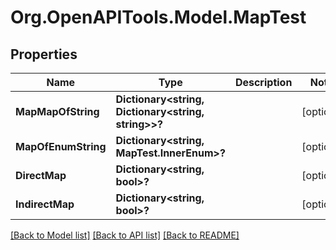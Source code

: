 # Org.OpenAPITools.Model.MapTest

## Properties

Name | Type | Description | Notes
------------ | ------------- | ------------- | -------------
**MapMapOfString** | **Dictionary&lt;string, Dictionary&lt;string, string&gt;&gt;?** |  | [optional] 
**MapOfEnumString** | **Dictionary&lt;string, MapTest.InnerEnum&gt;?** |  | [optional] 
**DirectMap** | **Dictionary&lt;string, bool&gt;?** |  | [optional] 
**IndirectMap** | **Dictionary&lt;string, bool&gt;?** |  | [optional] 

[[Back to Model list]](../README.md#documentation-for-models) [[Back to API list]](../README.md#documentation-for-api-endpoints) [[Back to README]](../README.md)

